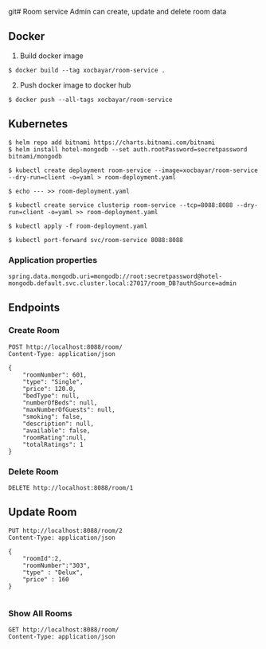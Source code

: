 git# Room service
Admin can create, update and delete room data

## Docker 

1. Build docker image
```
$ docker build --tag xocbayar/room-service .
```
2. Push docker image to docker hub
```
$ docker push --all-tags xocbayar/room-service
```

## Kubernetes
```
$ helm repo add bitnami https://charts.bitnami.com/bitnami
$ helm install hotel-mongodb --set auth.rootPassword=secretpassword bitnami/mongodb

$ kubectl create deployment room-service --image=xocbayar/room-service --dry-run=client -o=yaml > room-deployment.yaml 

$ echo --- >> room-deployment.yaml

$ kubectl create service clusterip room-service --tcp=8088:8088 --dry-run=client -o=yaml >> room-deployment.yaml

$ kubectl apply -f room-deployment.yaml

$ kubectl port-forward svc/room-service 8088:8088
```
### Application properties
```
spring.data.mongodb.uri=mongodb://root:secretpassword@hotel-mongodb.default.svc.cluster.local:27017/room_DB?authSource=admin
```

## Endpoints
### Create Room

~~~
POST http://localhost:8088/room/
Content-Type: application/json

{
    "roomNumber": 601,
    "type": "Single",
    "price": 120.0,
    "bedType": null,
    "numberOfBeds": null,
    "maxNumberOfGuests": null,
    "smoking": false,
    "description": null,
    "available": false,
    "roomRating":null,
    "totalRatings": 1
}
~~~

### Delete Room
~~~
DELETE http://localhost:8088/room/1

~~~

## Update Room

~~~
PUT http://localhost:8088/room/2
Content-Type: application/json

{
    "roomId":2,
    "roomNumber":"303",
    "type" : "Delux",
    "price" : 160
}


~~~
### Show All Rooms
~~~
GET http://localhost:8088/room/
Content-Type: application/json
~~~

